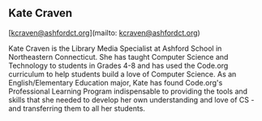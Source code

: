 ## Kate Craven[kcraven@ashfordct.org](mailto: kcraven@ashfordct.org)Kate Craven is the Library Media Specialist at Ashford School in Northeastern Connecticut. She has taught Computer Science and Technology to students in Grades 4-8 and has used the Code.org curriculum to help students build a love of Computer Science. As an English/Elementary Education major, Kate has found Code.org's Professional Learning Program indispensable to providing the tools and skills that she needed to develop her own understanding and love of CS - and transferring them to all her students. 